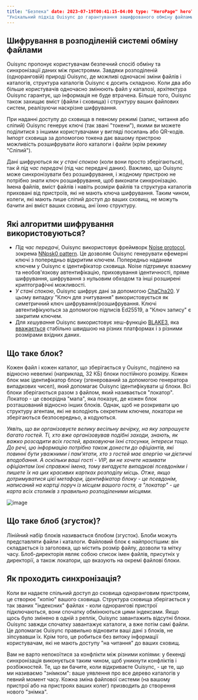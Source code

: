 ```yaml
---
title: "Безпека" date: 2023-07-19T00:41:15-04:00 type: "HeroPage" heroTitle:
"Унікальний підхід Ouisync до гарантування зашифрованого обміну файлами"
---
```

## Шифрування в розподіленій системі обміну файлами
Ouisync пропонує користувачам безпечний спосіб обміну та синхронізації даних між
пристроями. Завдяки розподіленій (одноранговій) природі Ouisync, де можливі
одночасні зміни файлів і каталогів, структура каталогів Ouisync є досить
складною. Коли два або більше користувачів одночасно змінюють файл у каталозі,
архітектура Ouisync гарантує, що інформація не буде втрачена. Більше того,
Ouisync також захищає вміст (файли і сховища) і структуру ваших файлових систем,
реалізуючи наскрізне шифрування.

При наданні доступу до сховища в певному режимі (запис, читання або сліпий)
Ouisync генерує ключі (так звані "токени"), якими ви можете поділитися з іншими
користувачами у вигляді посилань або QR-кодів. Імпорт сховища за допомогою
токена дає вашому пристрою можливість розшифрувати його каталоги і файли (крім
режиму "Сліпий").

Дані шифруються як _у стані спокою_ (коли вони просто зберігаються), так й _під
час передачі_ (під час передачі даних). Важливо, що Ouisync може синхронізувати
без розшифрування, і жодному пристрою не потрібно знати ключ розшифрування, щоб
виконати синхронізацію. Імена файлів, вміст файлів і навіть розміри файлів та
структура каталогів приховані від пристроїв, які не мають ключа шифрування.
Таким чином, колеги, які мають лише сліпий доступ до ваших сховищ, не можуть
бачити ані вміст ваших сховищ, ані їхню структуру.

## Які алгоритми шифрування використовуються?
* _Під час передачі_, Ouisync використовує фреймворк [Noise
  protocol](https://noiseprotocol.org/), зокрема [NNpsk0
  pattern](https://noiseprotocol.org/noise.html#pattern-modifiers). Це дозволяє
  Ouisync генерувати ефемерні ключі з попередньо відкритим ключем. Попередньо
  наданим ключем у Ouisync є ідентифікатор сховища. Noise підтримує взаємну та
  необов'язкову автентифікацію, приховування ідентичності, пряме шифрування,
  шифрування з нульовим обходом та інші розширені криптографічні можливості.
*   _У стані спокою_, Ouisync шифрує дані за допомогою
    [ChaCha20](https://en.wikipedia.org/wiki/Salsa20#ChaCha_variant). У цьому
    випадку "Ключ для зчитування" використовується як симетричний ключ
    шифрування/розшифрування. Ключі автентифікуються за допомогою підписів
    Ed25519, а "Ключ запису" є закритим ключем.
*   Для _хешування_ Ouisync використовує хеш-функцію
    [BLAKE3](https://en.wikipedia.org/wiki/BLAKE_(hash_function)#BLAKE3), яка
    [вважається](https://github.com/BLAKE3-team/BLAKE3-specs/blob/master/blake3.pdf)
    стабільно швидшою на різних платформах і з різними розмірами вхідних даних.

## Що таке блок?
Кожен файл і кожен каталог, що зберігається у Ouisync, поділено на відносно
невеликі (наприклад, 32 КБ) блоки постійного розміру. Кожен блок має
ідентифікатор блоку (згенерований за допомогою генератора випадкових чисел),
який допомагає Ouisync ідентифікувати ці блоки. Всі блоки зберігаються разом з
файлом, який називається "локатор". Локатор - це своєрідна "мапа", яка показує,
де кожен блок розташований відносно інших блоків. Однак, щоб не розкривати цю
структуру агентам, які не володіють секретним ключем, локатори не зберігаються
безпосередньо, а кодуються.

_Уявіть, що ви організовуєте велику весільну вечірку, на яку запрошуєте багато
гостей. Ті, хто вже організовував подібні заходи, знають, як важко розсадити
всіх гостей, враховуючи їхні стосунки, інтереси тощо. До речі, цю інформацію
потрібно також донести до офіціантів, які повинні бути уважними і пам'ятати, хто
з гостей має алергію чи дієтичні вподобання. А оскільки ваші гості - VIP, ви не
хочете називати офіціантам їхні справжні імена, тому вигадуєте випадкові
псевдоніми і пишете їх на цих красивих картках розподілу місць. Отже, якщо
дотримуватися цієї метафори, ідентифікатор блоку - це псевдонім, написаний на
картці поруч із місцем вашого гостя, а "локатор" - це карта всіх столиків з
правильно розподіленими місцями._

![image](https://github.com/willow446/willow446.github.io/assets/1790886/06985a87-2dac-49a2-99ae-37725bd8e2ce)


## Що таке блоб (згусток)?
Лінійний набір блоків називається блобом (згусток). Блоби можуть представляти
файли і каталоги. Файловий блок є найпростішим: він складається із заголовка, що
містить розмір файлу, дозволи та мітку часу. Блоб-директорія являє собою список
імен файлів, присутніх у директорії, а також локатори, що вказують на окремі
файлові блоки.

## Як проходить синхронізація?
Коли ви надаєте спільний доступ до сховища одноранговим пристроям, це створює
"копію" вашого сховища. Структура сховища зберігається у так званих "індексних"
файлах - коли однорангові пристрої підключаються, вони спочатку обмінюються цими
індексами. Якщо щось було змінено в одній з реплік, Ouisync завантажить відсутні
блоки. Ouisync завжди спочатку завантажує каталоги, а вже потім самі файли. Це
допомагає Ouisync правильно відновити ваші дані з блоків, не зіпсувавши їх. Крім
того, це робиться без витоку інформації користувачам, які не мають доступу "на
читання" до ваших сховищ.

Вам не варто непокоїтися за конфлікти між різними копіями: у бекенді
синхронізація виконується таким чином, щоб уникнути конфліктів і розбіжностей.
Те, що ви бачите, коли відкриваєте Ouisync, - це те, що ми називаємо "знімком":
ваше уявлення про все дерево каталогів у певний момент часу. Кожна зміна
файлової системи (на вашому пристрої або на пристроях ваших колег) призводить до
створення нового "знімка".
